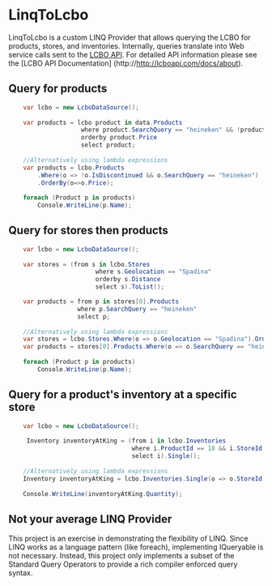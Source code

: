 # LinqToLcbo

LinqToLcbo is a custom LINQ Provider that allows querying the LCBO for products, stores, and inventories. Internally, queries translate into Web service calls sent to the [LCBO API](http://lcboapi.com). For detailed API information please see the [LCBO API Documentation] (http://http://lcboapi.com/docs/about).

## Query for products

```c#
	var lcbo = new LcboDataSource();
	
	var products = lcbo product in data.Products
                    where product.SearchQuery == "heineken" && !product.IsDiscontinued
					orderby product.Price
                    select product;
	
	//Alternatively using lambda expressions
	var products = lcbo.Products
		.Where(o => !o.IsDiscontinued && o.SearchQuery == "heineken")
		.OrderBy(o=>o.Price);
	
	foreach (Product p in products)
		Console.WriteLine(p.Name);
```

## Query for stores then products

```c#
	var lcbo = new LcboDataSource();
	
	var stores = (from s in lcbo.Stores
                        where s.Geolocation == "Spadina"
                        orderby s.Distance
                        select s).ToList();

	var products = from p in stores[0].Products
				   where p.SearchQuery == "heineken"
				   select p;
	
	//Alternatively using lambda expressions
	var stores = lcbo.Stores.Where(o => o.Geolocation == "Spadina").OrderBy(o => o.Distance).ToList();
	var products = stores[0].Products.Where(o => o.SearchQuery == "heineken");
	
	foreach (Product p in products)
		Console.WriteLine(p.Name);
```

## Query for a product's inventory at a specific store

```c#
	var lcbo = new LcboDataSource();
	
	 Inventory inventoryAtKing = (from i in lcbo.Inventories
								  where i.ProductId == 18 && i.StoreId == 511
								  select i).Single();
					
	//Alternatively using lambda expressions
	Inventory inventoryAtKing = lcbo.Inventories.Single(o => o.StoreId == 511 && o.ProductId == 18);
	
	Console.WriteLine(inventoryAtKing.Quantity);
```

## Not your average LINQ Provider

This project is an exercise in demonstrating the flexibility of LINQ. Since LINQ works as a language pattern (like foreach), implementing IQueryable<T> is not necessary. Instead, this project only implements a subset of the Standard Query Operators to provide a rich compiler enforced query syntax.